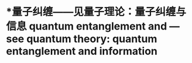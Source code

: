 # \*量子纠缠——见量子理论：量子纠缠与信息 quantum entanglement and — see quantum theory: quantum entanglement and information

